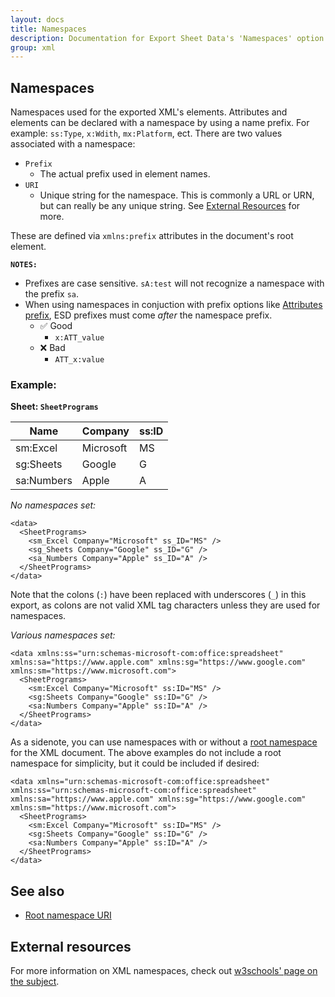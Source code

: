 ```yaml
---
layout: docs
title: Namespaces
description: Documentation for Export Sheet Data's 'Namespaces' option.
group: xml
---
```


Namespaces
----------
Namespaces used for the exported XML's elements. Attributes and elements can be declared with a namespace by using a name prefix. For example: `ss:Type`, `x:Wdith`, `mx:Platform`, ect. There are two values associated with a namespace:
 - `Prefix`
    - The actual prefix used in element names.
 - `URI`
    - Unique string for the namespace. This is commonly a URL or URN, but can really be any unique string. See [External Resources](#external-resources) for more.

These are defined via `xmlns:prefix` attributes in the document's root element.

**`NOTES:`** 
  - Prefixes are case sensitive. `sA:test` will not recognize a namespace with the prefix `sa`.
  - When using namespaces in conjuction with prefix options like [Attributes prefix](attributesprefix.md), ESD prefixes must come *after* the namespace prefix.
    - &#9989; Good
      - `x:ATT_value`
    - &#10060; Bad
      - `ATT_x:value`

### Example: ###

**Sheet: `SheetPrograms`**

Name | Company | ss:ID
---- | ------- | -----------
sm:Excel | Microsoft | MS
sg:Sheets | Google | G
sa:Numbers | Apple | A

*No namespaces set:*
```
<data>
  <SheetPrograms>
    <sm_Excel Company="Microsoft" ss_ID="MS" />
    <sg_Sheets Company="Google" ss_ID="G" />
    <sa_Numbers Company="Apple" ss_ID="A" />
  </SheetPrograms>
</data>
```

Note that the colons (`:`) have been replaced with underscores (`_`) in this export, as colons are not valid XML tag characters unless they are used for namespaces.

*Various namespaces set:*
```
<data xmlns:ss="urn:schemas-microsoft-com:office:spreadsheet" xmlns:sa="https://www.apple.com" xmlns:sg="https://www.google.com" xmlns:sm="https://www.microsoft.com">
  <SheetPrograms>
    <sm:Excel Company="Microsoft" ss:ID="MS" />
    <sg:Sheets Company="Google" ss:ID="G" />
    <sa:Numbers Company="Apple" ss:ID="A" />
  </SheetPrograms>
</data>
```

As a sidenote, you can use namespaces with or without a [root namespace](rootnamespaceuri.md) for the XML document. The above examples do not include a root namespace for simplicity, but it could be included if desired:
```
<data xmlns="urn:schemas-microsoft-com:office:spreadsheet" xmlns:ss="urn:schemas-microsoft-com:office:spreadsheet" xmlns:sa="https://www.apple.com" xmlns:sg="https://www.google.com" xmlns:sm="https://www.microsoft.com">
  <SheetPrograms>
    <sm:Excel Company="Microsoft" ss:ID="MS" />
    <sg:Sheets Company="Google" ss:ID="G" />
    <sa:Numbers Company="Apple" ss:ID="A" />
  </SheetPrograms>
</data>
```

See also
--------
 - [Root namespace URI](rootnamespaceuri.md)
 
External resources
------------------
For more information on XML namespaces, check out [w3schools' page on the subject](https://www.w3schools.com/xml/xml_namespaces.asp).
